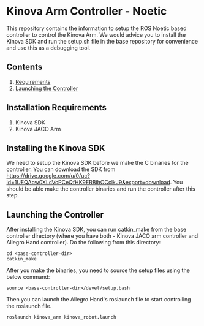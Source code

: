 # Kinova Arm Controller - Noetic
This repository contains the information to setup the ROS Noetic based controller to control the Kinova Arm. We would advice you to install the Kinova SDK and run the setup.sh file in the base repository for convenience and use this as a debugging tool.

## Contents
1. [Requirements](#requirements)
2. [Launching the Controller](#launch-controller)

## Installation Requirements <a name="requirements"></a>
1. Kinova SDK
1. Kinova JACO Arm

## Installing the Kinova SDK
We need to setup the Kinova SDK before we make the C binaries for the controller. You can download the SDK from https://drive.google.com/u/0/uc?id=1UEQAow0XLcVcPCeQfHK9ERBihOCclkJ9&export=download. You should be able make the controller binaries and run the controller after this step.

## Launching the Controller <a name="launch-controller"></a>
After installing the Kinova SDK, you can run catkin_make from the base controller directory (where you have both - Kinova JACO arm controller and Allegro Hand controller). Do the following from this directory:
```
cd <base-controller-dir>
catkin_make
```
After you make the binaries, you need to source the setup files using the below command:
```
source <base-controller-dir>/devel/setup.bash
```
Then you can launch the Allegro Hand's roslaunch file to start controlling the roslaunch file.
```
roslaunch kinova_arm kinova_robot.launch
```